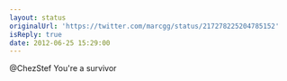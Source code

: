```yaml
---
layout: status
originalUrl: 'https://twitter.com/marcgg/status/217278225204785152'
isReply: true
date: 2012-06-25 15:29:00
---
```


@ChezStef You're a survivor
